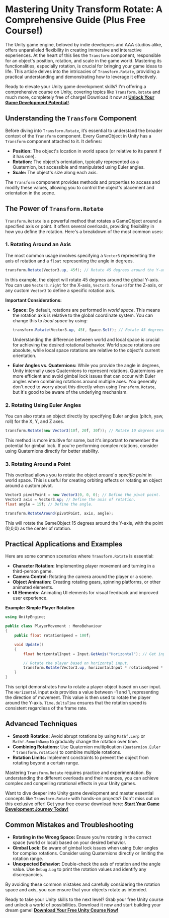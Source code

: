 # Mastering Unity Transform Rotate: A Comprehensive Guide (Plus Free Course!)

The Unity game engine, beloved by indie developers and AAA studios alike, offers unparalleled flexibility in creating immersive and interactive experiences. At the heart of this lies the `Transform` component, responsible for an object's position, rotation, and scale in the game world.  Mastering its functionalities, especially rotation, is crucial for bringing your game ideas to life. This article delves into the intricacies of `Transform.Rotate`, providing a practical understanding and demonstrating how to leverage it effectively.

Ready to elevate your Unity game development skills? I'm offering a comprehensive course on Unity, covering topics like `Transform.Rotate` and much more, completely free of charge! Download it now at [**Unlock Your Game Development Potential!**](https://udemywork.com/unity-transform-rotate).

## Understanding the `Transform` Component

Before diving into `Transform.Rotate`, it’s essential to understand the broader context of the `Transform` component. Every GameObject in Unity has a `Transform` component attached to it. It defines:

*   **Position:**  The object's location in world space (or relative to its parent if it has one).
*   **Rotation:** The object's orientation, typically represented as a Quaternion, but accessible and manipulated using Euler angles.
*   **Scale:** The object's size along each axis.

The `Transform` component provides methods and properties to access and modify these values, allowing you to control the object's placement and orientation in the scene.

##  The Power of `Transform.Rotate`

`Transform.Rotate` is a powerful method that rotates a GameObject around a specified axis or point. It offers several overloads, providing flexibility in how you define the rotation.  Here's a breakdown of the most common uses:

### 1. Rotating Around an Axis

The most common usage involves specifying a `Vector3` representing the axis of rotation and a `float` representing the angle in degrees.

```csharp
transform.Rotate(Vector3.up, 45f); // Rotate 45 degrees around the Y-axis (up).
```

In this example, the object will rotate 45 degrees around the global Y-axis. You can use `Vector3.right` for the X-axis, `Vector3.forward` for the Z-axis, or any custom `Vector3` to define a specific rotation axis.

**Important Considerations:**

*   **Space:** By default, rotations are performed in *world space*. This means the rotation axis is relative to the global coordinate system. You can change this to *local space* by using:

    ```csharp
    transform.Rotate(Vector3.up, 45f, Space.Self); // Rotate 45 degrees around the object's own Y-axis.
    ```

    Understanding the difference between world and local space is crucial for achieving the desired rotational behavior. World space rotations are absolute, while local space rotations are relative to the object's current orientation.

*   **Euler Angles vs. Quaternions:** While you provide the angle in degrees, Unity internally uses Quaternions to represent rotations. Quaternions are more efficient and avoid gimbal lock issues that can occur with Euler angles when combining rotations around multiple axes.  You generally don't need to worry about this directly when using `Transform.Rotate`, but it's good to be aware of the underlying mechanism.

### 2. Rotating Using Euler Angles

You can also rotate an object directly by specifying Euler angles (pitch, yaw, roll) for the X, Y, and Z axes.

```csharp
transform.Rotate(new Vector3(10f, 20f, 30f)); // Rotate 10 degrees around X, 20 around Y, and 30 around Z.
```

This method is more intuitive for some, but it's important to remember the potential for gimbal lock. If you're performing complex rotations, consider using Quaternions directly for better stability.

### 3. Rotating Around a Point

This overload allows you to rotate the object *around a specific point* in world space. This is useful for creating orbiting effects or rotating an object around a custom pivot.

```csharp
Vector3 pivotPoint = new Vector3(0, 0, 0); // Define the pivot point.
Vector3 axis = Vector3.up; // Define the axis of rotation.
float angle = 15f; // Define the angle.

transform.RotateAround(pivotPoint, axis, angle);
```

This will rotate the GameObject 15 degrees around the Y-axis, with the point (0,0,0) as the center of rotation.

## Practical Applications and Examples

Here are some common scenarios where `Transform.Rotate` is essential:

*   **Character Rotation:** Implementing player movement and turning in a third-person game.
*   **Camera Control:** Rotating the camera around the player or a scene.
*   **Object Animation:** Creating rotating gears, spinning platforms, or other animated elements.
*   **UI Elements:** Animating UI elements for visual feedback and improved user experience.

**Example: Simple Player Rotation**

```csharp
using UnityEngine;

public class PlayerMovement : MonoBehaviour
{
    public float rotationSpeed = 100f;

    void Update()
    {
        float horizontalInput = Input.GetAxis("Horizontal"); // Get input from A/D or Left/Right arrow keys.

        // Rotate the player based on horizontal input.
        transform.Rotate(Vector3.up, horizontalInput * rotationSpeed * Time.deltaTime);
    }
}
```

This script demonstrates how to rotate a player object based on user input. The `Horizontal` input axis provides a value between -1 and 1, representing the direction of movement.  This value is then used to rotate the player around the Y-axis.  `Time.deltaTime` ensures that the rotation speed is consistent regardless of the frame rate.

## Advanced Techniques

*   **Smooth Rotation:** Avoid abrupt rotations by using `Mathf.Lerp` or `Mathf.SmoothDamp` to gradually change the rotation over time.
*   **Combining Rotations:** Use Quaternion multiplication (`Quaternion.Euler` * `transform.rotation`) to combine multiple rotations.
*   **Rotation Limits:** Implement constraints to prevent the object from rotating beyond a certain range.

Mastering `Transform.Rotate` requires practice and experimentation. By understanding the different overloads and their nuances, you can achieve complex and compelling rotational effects in your Unity games.

Want to dive deeper into Unity game development and master essential concepts like `Transform.Rotate` with hands-on projects? Don't miss out on this exclusive offer! Get your free course download here: [**Start Your Game Development Journey Today!**](https://udemywork.com/unity-transform-rotate)

## Common Mistakes and Troubleshooting

*   **Rotating in the Wrong Space:**  Ensure you're rotating in the correct space (world or local) based on your desired behavior.
*   **Gimbal Lock:** Be aware of gimbal lock issues when using Euler angles for complex rotations.  Consider using Quaternions directly or limiting the rotation range.
*   **Unexpected Behavior:** Double-check the axis of rotation and the angle value. Use `Debug.Log` to print the rotation values and identify any discrepancies.

By avoiding these common mistakes and carefully considering the rotation space and axis, you can ensure that your objects rotate as intended.

Ready to take your Unity skills to the next level? Grab your free Unity course and unlock a world of possibilities. Download it now and start building your dream game! [**Download Your Free Unity Course Now!**](https://udemywork.com/unity-transform-rotate)
